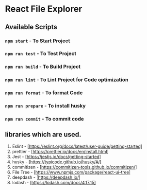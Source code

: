 # React File Explorer

## Available Scripts

### `npm start` - To Start Project

### `npm run test` - To Test Project

### `npm run build` - To Build Project

### `npm run lint` - To Lint Project for Code optimization

### `npm run format` - To format Code

### `npm run prepare` - To install husky

### `npm run commit` - To commit code

## libraries which are used.

1. Eslint - [https://eslint.org/docs/latest/user-guide/getting-started]
2. prettier - [https://prettier.io/docs/en/install.html]
3. Jest - [https://jestjs.io/docs/getting-started]
4. husky - [https://typicode.github.io/husky/#/]
5. commitizen - [https://commitizen-tools.github.io/commitizen/]
6. File Tree - [https://www.npmjs.com/package/react-ui-tree]
7. deepdash - [https://deepdash.io/]
8. lodash - [https://lodash.com/docs/4.17.15]
